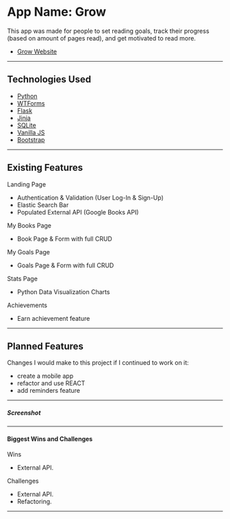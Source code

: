 # App Name: Grow

This app was made for people to set reading goals, track their progress (based on amount of pages read), and get motivated to read more.


- [Grow Website](https://herokuapp.com/)

---

## Technologies Used
- [Python](https://www.python.org/)
- [WTForms](https://wtforms.readthedocs.io/en/stable/)
- [Flask](http://flask.pocoo.org/docs/1.0/)
- [Jinja](http://jinja.pocoo.org/)
- [SQLite](https://www.sqlite.org/index.html)
- [Vanilla JS]()
- [Bootstrap](https://getbootstrap.com/)

---


## Existing Features

Landing Page

- Authentication & Validation (User Log-In & Sign-Up)
- Elastic Search Bar
- Populated External API (Google Books API)

My Books Page
- Book Page & Form with full CRUD

My Goals Page
- Goals Page & Form with full CRUD

Stats Page
- Python Data Visualization Charts

Achievements
- Earn achievement feature

---

## Planned Features

Changes I would make to this project if I continued to work on it:

- create a mobile app
- refactor and use REACT
- add reminders feature

---

##### Screenshot


---

#### Biggest Wins and Challenges

Wins

- External API.

Challenges

- External API.
- Refactoring.

---
